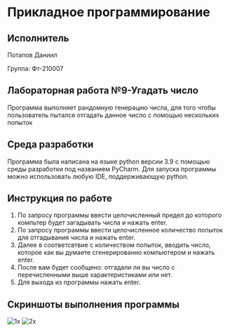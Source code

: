 # Прикладное программирование
## Исполнитель
Потапов Даниил

Группа: Фт-210007
## Лабораторная работа №9-Угадать число
Программа выполняет рандомную генерацию числа, для того чтобы пользователь пытался отгадать данное число с помощью нескольких попыток
## Среда разработки
Программа была написана на языке python версии 3.9 с помощью среды разработки под названием PyCharm. Для запуска программы можно использовать любую IDE, поддерживающую python. 
## Инструкция по работе
1. По запросу программы ввести целочисленный предел до которого компьтер будет загадывать числа и нажать enter.
2. По запросу программы ввести целочисленное количество попыток для отгадывания числа и нажать enter.
3. Далее в соответсвтвие с количеством попыток, вводить число, которое как вы думаете сгенерированно компьютером и нажать enter.
4. После вам будет сообщено: отгадали ли вы число с перечисленными выше характеристиками или нет. 
5. Для выхода из программы нажать enter.
## Скриншоты выполнения программы
![1x](https://user-images.githubusercontent.com/113824271/203622770-4cac6a61-c5ba-4cd4-aabc-a2c7ff5450b7.png)
![2x](https://user-images.githubusercontent.com/113824271/203622779-b234c1b8-362e-4fda-9f84-0c20ee5ca3a0.png)
